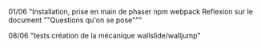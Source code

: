 01/06
"Installation, prise en main de phaser npm webpack
Reflexion sur le document ""Questions qu'on se pose"""

08/06
"tests création de la mécanique wallslide/walljump"